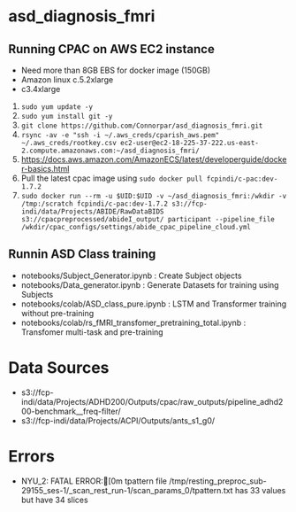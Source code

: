 # asd_diagnosis_fmri

## Running CPAC on AWS EC2 instance
* Need more than 8GB EBS for docker image (150GB)
* Amazon linux c.5.2xlarge
* c3.4xlarge 
1. `sudo yum update -y`
2. `sudo yum install git -y`
3. `git clone https://github.com/Connorpar/asd_diagnosis_fmri.git`
4. `rsync -av -e "ssh -i ~/.aws_creds/cparish_aws.pem" ~/.aws_creds/rootkey.csv ec2-user@ec2-18-225-37-222.us-east-2.compute.amazonaws.com:~/asd_diagnosis_fmri/`
5. https://docs.aws.amazon.com/AmazonECS/latest/developerguide/docker-basics.html
6. Pull the latest cpac image using `sudo docker pull fcpindi/c-pac:dev-1.7.2`
7. `sudo docker run --rm -u $UID:$UID -v ~/asd_diagnosis_fmri:/wkdir -v /tmp:/scratch fcpindi/c-pac:dev-1.7.2 s3://fcp-indi/data/Projects/ABIDE/RawDataBIDS s3://cpacpreprocessed/abideI_output/ participant --pipeline_file /wkdir/cpac_configs/settings/abide_cpac_pipeline_cloud.yml`

## Runnin ASD Class training
* notebooks/Subject_Generator.ipynb : Create Subject objects
* notebooks/Data_generator.ipynb : Generate Datasets for training using Subjects
* notebooks/colab/ASD_class_pure.ipynb : LSTM and Transformer training without pre-training
* notebooks/colab/rs_fMRI_transfomer_pretraining_total.ipynb : Transfomer multi-task and pre-training

# Data Sources
* s3://fcp-indi/data/Projects/ADHD200/Outputs/cpac/raw_outputs/pipeline_adhd200-benchmark__freq-filter/
* s3://fcp-indi/data/Projects/ACPI/Outputs/ants_s1_g0/


# Errors
* NYU_2: FATAL ERROR:[0m tpattern file /tmp/resting_preproc_sub-29155_ses-1/_scan_rest_run-1/scan_params_0/tpattern.txt has 33 values but have 34 slices
